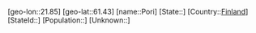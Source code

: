 ﻿---
location: [61.43,21.85]
type: City
tags:
- geo/City


SpocWebEntityId: 33463
isDeleted: false
confidential: public

---
[geo-lon::21.85]
[geo-lat::61.43]
[name::Pori]
[State::]
[Country::[Finland](geo/Continent/Europe/Finland.md)]
[StateId::]
[Population::]
[Unknown::]


